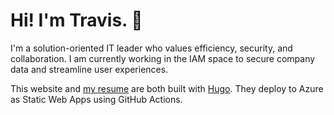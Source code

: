 # Hi! I'm Travis. :wave:

I'm a solution-oriented IT leader who values efficiency, security, and collaboration. I am currently working in the IAM space to secure company data and streamline user experiences.

This website and [my resume](https://resume.tbaraki.net) are both built with [Hugo](https://gohugo.io). They deploy to Azure as Static Web Apps using GitHub Actions.
